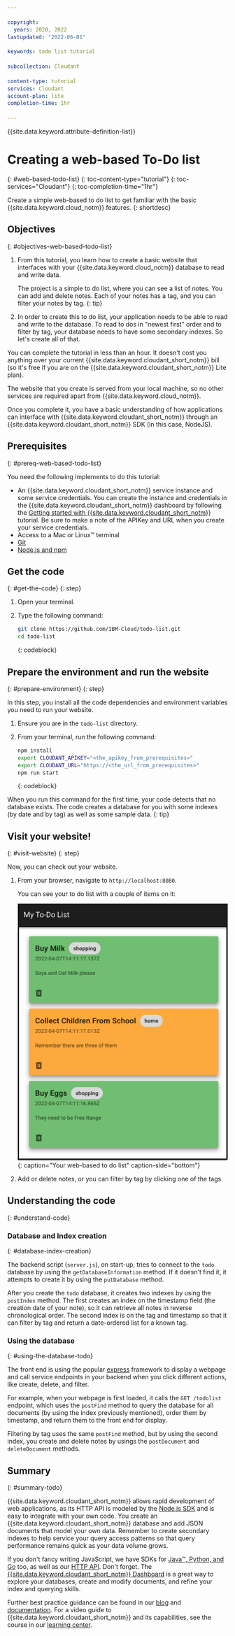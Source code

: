 ```yaml
---

copyright:
  years: 2020, 2022
lastupdated: "2022-06-01"

keywords: todo list tutorial

subcollection: Cloudant

content-type: tutorial
services: Cloudant
account-plan: lite
completion-time: 1hr

---
```


{{site.data.keyword.attribute-definition-list}}

# Creating a web-based To-Do list
{: #web-based-todo-list}
{: toc-content-type="tutorial"}
{: toc-services="Cloudant"}
{: toc-completion-time="1hr"}

Create a simple web-based to do list to get familiar with the basic {{site.data.keyword.cloud_notm}} features.
{: shortdesc}

## Objectives
{: #objectives-web-based-todo-list}

1. From this tutorial, you learn how to create a basic website that interfaces with your {{site.data.keyword.cloud_notm}} database to read and write data.

   The project is a simple to do list, where you can see a list of notes. You can add and delete notes. Each of your notes has a tag, and you can filter your notes by tag.
   {: tip}

1. In order to create this to do list, your application needs to be able to read and write to the database. To read to dos in "newest first" order and to filter by tag, your database needs to have some secondary indexes. So let's create all of that.

You can complete the tutorial in less than an hour. It doesn't cost you anything over your current {{site.data.keyword.cloudant_short_notm}} bill (so it's free if you are on the {{site.data.keyword.cloudant_short_notm}} Lite plan).

The website that you create is served from your local machine, so no other services are required apart from {{site.data.keyword.cloud_notm}}.

Once you complete it, you have a basic understanding of how applications can interface with {{site.data.keyword.cloudant_short_notm}} through an {{site.data.keyword.cloudant_short_notm}} SDK (in this case, NodeJS).

## Prerequisites
{: #prereq-web-based-todo-list}

You need the following implements to do this tutorial:

- An {{site.data.keyword.cloudant_short_notm}} service instance and some service credentials. You can create the instance and credentials in the {{site.data.keyword.cloudant_short_notm}} dashboard by following the [Getting started with {{site.data.keyword.cloudant_short_notm}}](/docs/Cloudant?topic=Cloudant-getting-started-with-cloudant) tutorial. Be sure to make a note of the APIKey and URL when you create your service credentials.
- Access to a Mac or Linux&trade; terminal
- [Git](https://git-scm.com/downloads)
- [Node.js and npm](https://docs.npmjs.com/downloading-and-installing-node-js-and-npm)


## Get the code
{: #get-the-code}
{: step}

1. Open your terminal.
2. Type the following command:

   ```sh
   git clone https://github.com/IBM-Cloud/todo-list.git
   cd todo-list
   ```
   {: codeblock}

## Prepare the environment and run the website
{: #prepare-environment}
{: step}

In this step, you install all the code dependencies and environment variables you need to run your website.

1. Ensure you are in the `todo-list` directory.
1. From your terminal, run the following command:

   ```sh
   npm install
   export CLOUDANT_APIKEY="<the_apikey_from_prerequisites>"
   export CLOUDANT_URL="https://<the_url_from_prerequisites>"
   npm run start
   ```
   {: codeblock}

When you run this command for the first time, your code detects that no database exists. The code creates a database for you with some indexes (by date and by tag) as well as some sample data.
{: tip}

## Visit your website!
{: #visit-website}
{: step}

Now, you can check out your website.

1. From your browser, navigate to `http://localhost:8080`.

   You can see your to do list with a couple of items on it:

   ![Your to do list](images/todolist.png){: caption="Your web-based to do list" caption-side="bottom"}

1. Add or delete notes, or you can filter by tag by clicking one of the tags.

## Understanding the code
{: #understand-code}

### Database and Index creation
{: #database-index-creation}

The backend script (`server.js`), on start-up, tries to connect to the `todo` database by using the `getDatabaseInformation` method. If it doesn't find it, it attempts to create it by using the `putDatabase` method.

After you create the `todo` database, it creates two indexes by using the `postIndex` method. The first creates an index on the timestamp field (the creation date of your note), so it can retrieve all notes in reverse chronological order. The second index is on the tag and timestamp so that it can filter by tag and return a date-ordered list for a known tag.

### Using the database
{: #using-the-database-todo}

The front end is using the popular [express](https://expressjs.com/) framework to display a webpage and call service endpoints in your backend when you click different actions, like create, delete, and filter.

For example, when your webpage is first loaded, it calls the `GET /todolist` endpoint, which uses the `postFind` method to query the database for all documents (by using the index previously mentioned), order them by timestamp, and return them to the front end for display.

Filtering by tag uses the same `postFind` method, but by using the second index, you create and delete notes by usings the `postDocument` and `deleteDocument` methods.

## Summary
{: #summary-todo}

{{site.data.keyword.cloudant_short_notm}} allows rapid development of web applications, as its HTTP API is modeled by the [Node.js SDK](https://www.npmjs.com/package/@ibm-cloud/cloudant) and is easy to integrate with your own code. You create an {{site.data.keyword.cloudant_short_notm}} database and add JSON documents that model your own data. Remember to create secondary indexes to help service your query access patterns so that query performance remains quick as your data volume grows.

If you don't fancy writing JavaScript, we have SDKs for [Java&trade;, Python, and Go](/apidocs/cloudant) too, as well as our [HTTP API](/apidocs/cloudant). Don't forget. The [{{site.data.keyword.cloudant_short_notm}} Dashboard](/docs/Cloudant?topic=Cloudant-connecting#ibm-cloudant-dashboard) is a great way to explore your databases, create and modify documents, and refine your index and querying skills.

Further best practice guidance can be found in our [blog](https://blog.cloudant.com/2019/11/21/Best-and-Worst-Practices.html) and [documentation](/docs/services/Cloudant/getting-started.html). For a video guide to {{site.data.keyword.cloudant_short_notm}} and its capabilities, see the course in our [learning center](/docs/Cloudant?topic=Cloudant-learning-center).
